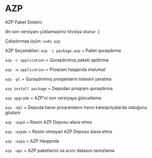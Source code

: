 # AZP
AZP Paket Sistemi

Ən son versiyanı yükləməyiniz tövsiyə olunur :)

Çalışdırmaq üçün:
`sudo azp`



AZP Seçənəkləri:
 `azp -i package.azp`  = Paket quraşdırma
 
 `azp -r application`  = Quraşdırılmış paketi qaldırma
 
 `azp -a application`  = Proqram haqqında məlumat
 
 `azp -pl`  = Quraşdırılmış proqamların listəsini yaratma
 
 `azp install package`  = Depodan proqram quraşdırma
 
 `azp upgrade`  = AZP'ni son versiyaya güncəlləmə
 
 `azp -dpl`  = Depoda hansı proqramların hansı kateqoriyalarda olduğunu göstərir
 
 `azp -azpd`  = Rəsmi AZP Deposu əlavə etmə
 
 `azp -azpdo`  = Rəsmi olmayan AZP Deposu əlavə etmə
 
 `azp -azpa`  = AZP Haqqında
 
 `azp -apc`  = AZP paketlərini və arxiv datasını təmizləmə

